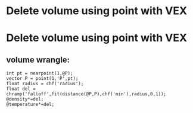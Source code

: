 # Delete volume using point with VEX

# Delete volume using point with VEX 

volume wrangle:
---

```
int pt = nearpoint(1,@P);
vector P = point(1,'P',pt);
float radius = chf('radius');
float del = chramp('falloff',fit(distance(@P,P),chf('min'),radius,0,1));
@density*=del;
@temperature*=del;
```

